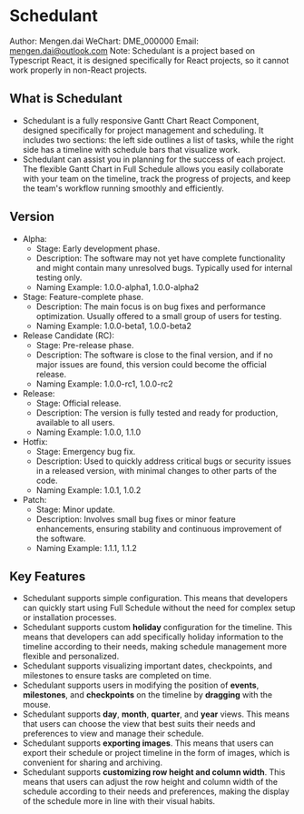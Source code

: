 # Schedulant
Author: Mengen.dai
WeChart: DME_000000
Email: mengen.dai@outlook.com
Note: Schedulant is a project based on Typescript React, it is designed specifically for React projects, so it cannot work properly in non-React projects.

## What is Schedulant
* Schedulant is a fully responsive Gantt Chart React Component, designed specifically for project management and scheduling. It includes two sections: the left side outlines a list of tasks, while the right side has a timeline with schedule bars that visualize work.
* Schedulant can assist you in planning for the success of each project. The flexible Gantt Chart in Full Schedule allows you easily collaborate with your team on the timeline, track the progress of projects, and keep the team's workflow running smoothly and efficiently.

## Version
* Alpha:
    * Stage: Early development phase.
    * Description: The software may not yet have complete functionality and might contain many unresolved bugs. Typically used for internal testing only.
    * Naming Example: 1.0.0-alpha1, 1.0.0-alpha2
* Stage: Feature-complete phase.
    * Description: The main focus is on bug fixes and performance optimization. Usually offered to a small group of users for testing.
    * Naming Example: 1.0.0-beta1, 1.0.0-beta2
* Release Candidate (RC):
    * Stage: Pre-release phase.
    * Description: The software is close to the final version, and if no major issues are found, this version could become the official release.
    * Naming Example: 1.0.0-rc1, 1.0.0-rc2
* Release:
    * Stage: Official release.
    * Description: The version is fully tested and ready for production, available to all users.
    * Naming Example: 1.0.0, 1.1.0
* Hotfix:
    * Stage: Emergency bug fix.
    * Description: Used to quickly address critical bugs or security issues in a released version, with minimal changes to other parts of the code.
    * Naming Example: 1.0.1, 1.0.2
* Patch:
    * Stage: Minor update.
    * Description: Involves small bug fixes or minor feature enhancements, ensuring stability and continuous improvement of the software.
    * Naming Example: 1.1.1, 1.1.2

## Key Features
* Schedulant supports simple configuration. This means that developers can quickly start using Full Schedule without the need for complex setup or installation processes.
* Schedulant supports custom **holiday** configuration for the timeline. This means that developers can add specifically holiday information to the timeline according to their needs, making schedule management more flexible and personalized.
* Schedulant supports visualizing important dates, checkpoints, and milestones to ensure tasks are completed on time.
* Schedulant supports  users in modifying the position of **events**, **milestones**, and **checkpoints** on the timeline by **dragging** with the mouse.
* Schedulant supports **day**, **month**, **quarter**, and **year** views. This means that users can choose the view that best suits their needs and preferences to view and manage their schedule.
* Schedulant supports **exporting images**. This means that users can export their schedule or project timeline in the form of images, which is convenient for sharing and archiving.
* Schedulant supports **customizing row height and column width**. This means that users can adjust the row height and column width of the schedule according to their needs and preferences, making the display of the schedule more in line with their visual habits.
